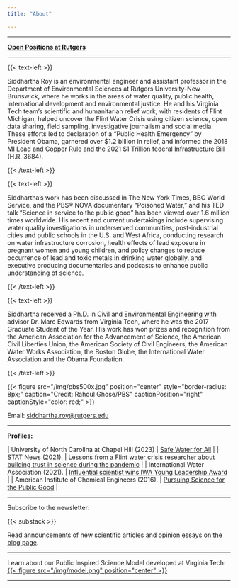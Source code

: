 ```yaml
---
title: "About"

---
```


------

**[Open Positions at Rutgers](/hiring/)**

------

{{< text-left >}}


Siddhartha Roy is an environmental engineer and assistant professor in the Department of Environmental Sciences at Rutgers University-New Brunswick, where he works in the areas of water quality, public health, international development and environmental justice. He and his Virginia Tech team’s scientific and humanitarian relief work, with residents of Flint Michigan, helped uncover the Flint Water Crisis using citizen science, open data sharing, field sampling, investigative journalism and social media. These efforts led to declaration of a “Public Health Emergency” by President Obama, garnered over $1.2 billion in relief, and informed the 2018 MI Lead and Copper Rule and the 2021 $1 Trillion federal Infrastructure Bill (H.R. 3684).


{{< /text-left >}}


{{< text-left >}}


Siddhartha’s work has been discussed in The New York Times, BBC World Service, and the PBS® NOVA documentary “Poisoned Water,” and his TED talk “Science in service to the public good” has been viewed over 1.6 million times worldwide. His recent and current undertakings include supervising water quality investigations in underserved communities, post-industrial cities and public schools in the U.S. and West Africa, conducting research on water infrastructure corrosion, health effects of lead exposure in pregnant women and young children, and policy changes to reduce occurrence of lead and toxic metals in drinking water globally, and executive producing documentaries and podcasts to enhance public understanding of science.


{{< /text-left >}}


{{< text-left >}}


Siddhartha received a Ph.D. in Civil and Environmental Engineering with advisor Dr. Marc Edwards from Virginia Tech, where he was the 2017 Graduate Student of the Year. His work has won prizes and recognition from the American Association for the Advancement of Science, the American Civil Liberties Union, the American Society of Civil Engineers, the American Water Works Association, the Boston Globe, the International Water Association and the Obama Foundation.


{{< /text-left >}}


{{< figure src="/img/pbs500x.jpg" position="center" style="border-radius: 8px;" caption="Credit: Rahoul Ghose/PBS" captionPosition="right" captionStyle="color: red;" >}}


Email: [siddhartha.roy@rutgers.edu](mailto:siddhartha.roy@rutgers.edu)

------

**Profiles:**

|  University of North Carolina at Chapel Hill (2023)  |  [Safe Water for All](https://endeavors.unc.edu/safe-water-for-all/)  |
|  STAT News (2021).  |  [Lessons from a Flint water crisis researcher about building trust in science during the pandemic](https://www.statnews.com/2021/11/18/flint-water-science-trust-covid19/)  |
|  International Water Association (2021).  |  [Influential scientist wins IWA Young Leadership Award](https://iwa-network.org/press/influential-scientist-wins-iwa-young-leadership-award/)  |
|  American Institute of Chemical Engineers (2016).  |  [Pursuing Science for the Public Good](https://www.aiche.org/resources/publications/cep/2016/december/profile-pursuing-science-public-good)  |

------

Subscribe to the newsletter:

{{< substack >}}

Read announcements of new scientific articles and opinion essays on [the blog page](/posts/).

------

Learn about our Public Inspired Science Model developed at Virginia Tech:
[{{< figure src="/img/model.png" position="center" >}}](https://onlineethics.org/sites/onlineethics/files/2021-09/NAE%20Edwards%20Roy%20Submission.pdf)

------
